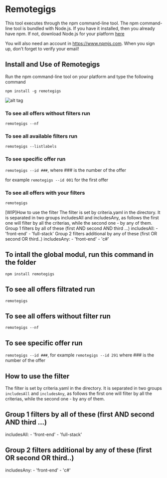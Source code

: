 # Remotegigs

This tool executes through the npm command-line tool. The npm command-line tool is bundled with Node.js. If you have it installed, then you already have npm. If not, download Node.js for your platform [here](https://nodejs.org/en/download/)

You will also need an account in https://www.npmjs.com. When you sign up, don’t forget to verify your email!

## Install and Use of Remotegigs

Run the npm command-line tool on your platform and type the following command

```npm install -g remotegigs```

![alt tag](https://github.com/comrade-coop/remotegigs/blob/master/screenshots/install-remotegigs.png)

### To see all offers without filters run

```remotegigs --nf```

### To see all available filters run

```remotegigs --listlabels```

### To see specific offer run

```remotegigs --id ###```, where ### is the number of the offer

for example ```remotegigs --id 001``` for the first offer

### To see all offers with your filters

```remotegigs```

[WIP]How to use the filter
The filter is set by criteria.yaml in the directory. It is separated in two groups includesAll and includesAny, as follows the first one will filter by all the criterias, while the second one - by any of them.
Group 1 filters by all of these (first AND second AND third ...)
includesAll: - 'front-end' - 'full-stack'
Group 2 filters additional by any of these (first OR second OR third..)
includesAny: - 'front-end' - 'c#'


## To intall the global modul, run this command in the folder 
`npm install remotegigs`

## To see all offers filtrated run
`remotegigs`

## To see all offers without filter run
` remotegigs --nf `

## To see specific offer run
`remotegigs --id ###`, for example `remotegigs --id 291` where ### is the number of the offer

## How to use the filter
The filter is set by criteria.yaml in the directory. It is separated in two groups `includesAll` and `includesAny`, as follows 
the first one will filter by all the criterias, while the second one - by any of them.

## Group 1 filters by all of these (first AND second AND third ...)
includesAll:
     - 'front-end'
     - 'full-stack'

## Group 2 filters additional by any of these (first OR second OR third..)
includesAny:
     - 'front-end'
     - 'c#'

